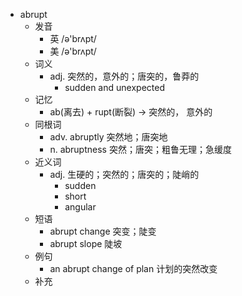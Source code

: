 - abrupt
  - 发音
    - 英 /ə'brʌpt/
    - 美 /ə'brʌpt/
  - 词义
    - adj. 突然的，意外的；唐突的，鲁莽的
      - sudden and unexpected
  - 记忆
    - ab(离去) + rupt(断裂) → 突然的， 意外的
  - 同根词
    - adv. abruptly 突然地；唐突地
    - n. abruptness 突然；唐突；粗鲁无理；急缓度
  - 近义词
    - adj. 生硬的；突然的；唐突的；陡峭的
      - sudden
      - short
      - angular
  - 短语
    - abrupt change 突变；陡变
    - abrupt slope 陡坡
  - 例句
    - an abrupt change of plan 计划的突然改变
  - 补充